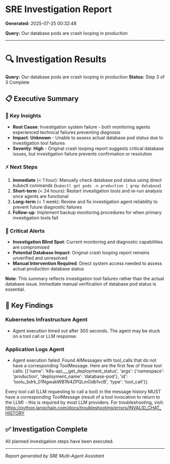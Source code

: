 # SRE Investigation Report

**Generated:** 2025-07-25 00:32:48

**Query:** Our database pods are crash looping in production

---

# 🔍 Investigation Results

**Query:** Our database pods are crash looping in production
**Status:** Step 3 of 3 Complete

## 📋 Executive Summary

### 🎯 Key Insights
- **Root Cause**: Investigation system failure - both monitoring agents experienced technical failures preventing diagnosis
- **Impact**: **Unknown** - Unable to assess actual database pod status due to investigation tool failures
- **Severity**: **High** - Original crash looping report suggests critical database issues, but investigation failure prevents confirmation or resolution

### ⚡ Next Steps
1. **Immediate** (< 1 hour): Manually check database pod status using direct kubectl commands (`kubectl get pods -n production | grep database`)
2. **Short-term** (< 24 hours): Restart investigation tools and re-run analysis once agents are functional
3. **Long-term** (< 1 week): Review and fix investigation agent reliability to prevent future diagnostic failures
4. **Follow-up**: Implement backup monitoring procedures for when primary investigation tools fail

### 🚨 Critical Alerts
- **Investigation Blind Spot**: Current monitoring and diagnostic capabilities are compromised
- **Potential Database Impact**: Original crash looping report remains unverified and unresolved
- **Manual Intervention Required**: Direct system access needed to assess actual production database status

**Note**: This summary reflects investigation tool failures rather than the actual database issue. Immediate manual verification of database pod status is essential.

## 🎯 Key Findings

### Kubernetes Infrastructure Agent
- Agent execution timed out after 300 seconds. The agent may be stuck on a tool call or LLM response.

### Application Logs Agent
- Agent execution failed: Found AIMessages with tool_calls that do not have a corresponding ToolMessage. Here are the first few of those tool calls: [{'name': 'k8s-api___get_deployment_status', 'args': {'namespace': 'production', 'deployment_name': 'database-pod'}, 'id': 'toolu_bdrk_01NgwabWB1N4ZPQLmGdb1vcB', 'type': 'tool_call'}].

Every tool call (LLM requesting to call a tool) in the message history MUST have a corresponding ToolMessage (result of a tool invocation to return to the LLM) - this is required by most LLM providers.
For troubleshooting, visit: https://python.langchain.com/docs/troubleshooting/errors/INVALID_CHAT_HISTORY

## ✅ Investigation Complete

All planned investigation steps have been executed.


---
*Report generated by SRE Multi-Agent Assistant*
